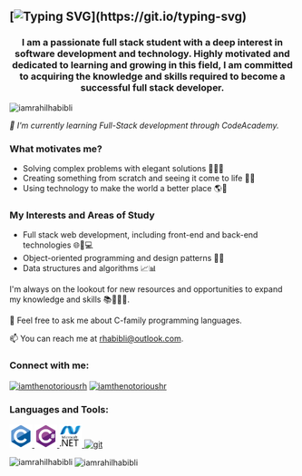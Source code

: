[![Typing SVG](https://readme-typing-svg.herokuapp.com?size=18&color=2BF723&lines=Hello,+my+name+is+Rahil+Habibli.;I'm+currently+studying,;To+become+a+full+stack+developer.)](https://git.io/typing-svg)
---
<h3 align="center">I am a passionate full stack student with a deep interest in software development and technology. Highly motivated and dedicated to learning and growing in this field, I am committed to acquiring the knowledge and skills required to become a successful full stack developer.</h3>

<p align="left"> <img src="https://komarev.com/ghpvc/?username=iamrahilhabibli&label=Profile%20views&color=0e75b6&style=flat" alt="iamrahilhabibli" /> </p>
<div>
  <p><em>🌱 I'm currently learning Full-Stack development through CodeAcademy.</em></p>

  <h3 align="left">What motivates me?</h3>
  <ul>
    <li>Solving complex problems with elegant solutions 💪🏼💡</li>
    <li>Creating something from scratch and seeing it come to life 🚀🌱</li>
    <li>Using technology to make the world a better place 🌎🌟</li>
  </ul>

  <h3 align="left">My Interests and Areas of Study</h3>
  <ul>
    <li>Full stack web development, including front-end and back-end technologies 🌐🎨💻</li>
    <li>Object-oriented programming and design patterns 🧬🎨</li>
    <li>Data structures and algorithms 📈📊</li>
  </ul>

  <p>I'm always on the lookout for new resources and opportunities to expand my knowledge and skills 📚👀💪🏼.</p>

  <p>💬 Feel free to ask me about C-family programming languages.</p>

  <p>📫 You can reach me at <a href="mailto:rhabibli@outlook.com">rhabibli@outlook.com</a>.</p>
</div>

<h3 align="left">Connect with me:</h3>
<p align="left">
<a href="https://stackoverflow.com/users/iamthenotoriousrh" target="blank"><img align="center" src="https://raw.githubusercontent.com/rahuldkjain/github-profile-readme-generator/master/src/images/icons/Social/stack-overflow.svg" alt="iamthenotoriousrh" height="30" width="40" /></a>
<a href="https://instagram.com/iamthenotorioushr" target="blank"><img align="center" src="https://raw.githubusercontent.com/rahuldkjain/github-profile-readme-generator/master/src/images/icons/Social/instagram.svg" alt="iamthenotorioushr" height="30" width="40" /></a>
</p>

<h3 align="left">Languages and Tools:</h3>
<p align="left"> <a href="https://www.cprogramming.com/" target="_blank" rel="noreferrer"> <img src="https://raw.githubusercontent.com/devicons/devicon/master/icons/c/c-original.svg" alt="c" width="40" height="40"/> </a> <a href="https://www.w3schools.com/cs/" target="_blank" rel="noreferrer"> <img src="https://raw.githubusercontent.com/devicons/devicon/master/icons/csharp/csharp-original.svg" alt="csharp" width="40" height="40"/> </a> <a href="https://dotnet.microsoft.com/" target="_blank" rel="noreferrer"> <img src="https://raw.githubusercontent.com/devicons/devicon/master/icons/dot-net/dot-net-original-wordmark.svg" alt="dotnet" width="40" height="40"/> </a> <a href="https://git-scm.com/" target="_blank" rel="noreferrer"> <img src="https://www.vectorlogo.zone/logos/git-scm/git-scm-icon.svg" alt="git" width="40" height="40"/> </a> </p>

<p><img align="left" src="https://github-readme-stats.vercel.app/api/top-langs?username=iamrahilhabibli&show_icons=true&locale=en&layout=compact" alt="iamrahilhabibli" /></p>

<p>&nbsp;<img align="center" src="https://github-readme-stats.vercel.app/api?username=iamrahilhabibli&show_icons=true&locale=en" alt="iamrahilhabibli" /></p>
